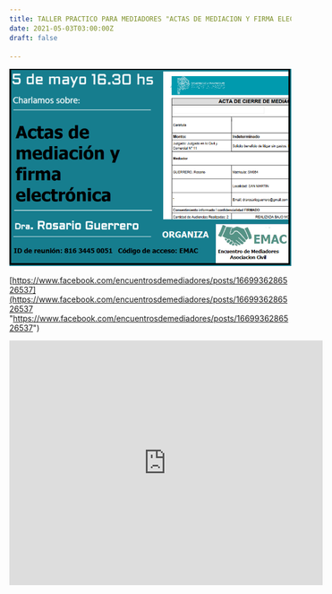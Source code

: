 ```yaml
---
title: TALLER PRACTICO PARA MEDIADORES "ACTAS DE MEDIACION Y FIRMA ELECTRONICA"
date: 2021-05-03T03:00:00Z
draft: false

---
```

![](/images/uploads/flyer2-1.png)

[https://www.facebook.com/encuentrosdemediadores/posts/1669936286526537](https://www.facebook.com/encuentrosdemediadores/posts/1669936286526537 "https://www.facebook.com/encuentrosdemediadores/posts/1669936286526537")


<iframe src="https://www.facebook.com/plugins/video.php?height=322&href=https%3A%2F%2Fwww.facebook.com%2Fencuentrosdemediadores%2Fvideos%2F1669926503194182%2F&show_text=true&width=560" width="560" height="437" style="border:none;overflow:hidden" scrolling="no" frameborder="0" allowfullscreen="true" allow="autoplay; clipboard-write; encrypted-media; picture-in-picture; web-share" allowFullScreen="true"></iframe>